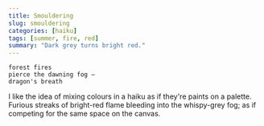 ```yaml
---
title: Smouldering
slug: smouldering
categories: [haiku]
tags: [summer, fire, red]
summary: "Dark grey turns bright red."
---
```


```
forest fires
pierce the dawning fog —
dragon's breath
```

I like the idea of mixing colours in a haiku as if they're paints on a palette.
Furious streaks of bright-red flame bleeding into the whispy-grey fog; as if competing for the same space on the canvas.
